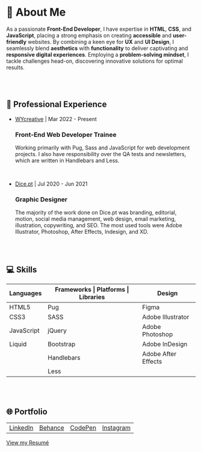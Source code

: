 <h1>👋 About Me</h1>
<p>As a passionate <strong>Front-End Developer</strong>, I have expertise in <strong>HTML</strong>, <strong>CSS</strong>, and <strong>JavaScript</strong>, placing a strong emphasis on creating <strong>accessible</strong> and <strong>user-friendly</strong> websites. By combining a keen eye for <strong>UX</strong> and <strong>UI Design</strong>, I seamlessly blend <strong>aesthetics</strong> with <strong>functionality</strong> to deliver captivating and <strong>responsive digital experiences</strong>. Employing a <strong>problem-solving mindset</strong>, I tackle challenges head-on, discovering innovative solutions for optimal results.</p>
<br><br>

<h2>💼 Professional Experience</h2>
<ul>
  <li>
    <p><a href="https://wycreative.com/">WYcreative</a> | Mar 2022 - Present</p>
    <h3>Front-End Web Developer Trainee</h3>
    <p>Working primarily with Pug, Sass and JavaScript for web development projects. I also have responsibility over the QA tests and newsletters, which are written in Handlebars and Less.</p><br>
  </li>
  <li>
    <p><a href="https://www.dice.pt/">Dice.pt</a> | Jul 2020 - Jun 2021</p>
    <h3>Graphic Designer</h3>
    <p>The majority of the work done on Dice.pt was branding, editorial, motion, social media management, web design, email marketing, illustration, copywriting, and SEO. The most used tools were Adobe Illustrator, Photoshop, After Effects, Indesign, and XD.</p>
  </li>
</ul>
<br><br>

<h2>💻 Skills</h2>
<table>
  <thead>
    <tr>
      <th>Languages</th>
      <th>Frameworks | Platforms | Libraries</th>
      <th>Design</th>
    </tr>
  </thead>
  <tbody>
    <tr>
      <td>HTML5</td>
      <td>Pug</td>
      <td>Figma</td>
    </tr>
    <tr>
      <td>CSS3</td>
      <td>SASS</td>
      <td>Adobe Illustrator</td>
    </tr>
    <tr>
      <td>JavaScript</td>
      <td>jQuery</td>
      <td>Adobe Photoshop</td>
    </tr>
    <tr>
      <td>Liquid</td>
      <td>Bootstrap</td>
      <td>Adobe InDesign</td>
    </tr>
    <tr>
      <td></td>
      <td>Handlebars</td>
      <td>Adobe After Effects</td>
    </tr>
    <tr>
      <td></td>
      <td>Less</td>
      <td></td>
    </tr>
  </tbody>
</table>
<br><br>
  
<h2>🌐 Portfolio</h2>
<table>
  <tr>
    <td><a href="https://linkedin.com/in/raul-ramos-pinto">LinkedIn</a></td>
    <td><a href="https://behance.net/raulramospinto">Behance</a></td>
    <td><a href="https://codepen.io/raulbmrp">CodePen</a></td>
    <td><a href="https://instagram.com/raulbmrp">Instagram</a></td>
  </tr>
</table>
<a href="https://drive.google.com/file/d/1Gig3N9-O4pVQj9VUC_N5qR7dqy5uHve7/view">View my Resumé</a>
<br>
